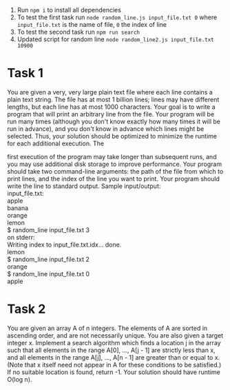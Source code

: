 1. Run `npm i` to install all dependencies 
2. To test the first task run `node random_line.js input_file.txt 0`
where `input_file.txt` is the name of file, `0` the index of line
3. To test the second task run `npm run search`
4. Updated script for random line `node random_line2.js input_file.txt 10900` 

# Task 1

You are given a very, very large plain text file where each line contains a plain
text string. The file has at most 1 billion lines; lines may have different lengths,
but each line has at most 1000 characters. Your goal is to write a program that
will print an arbitrary line from the file. Your program will be run many times
(although you don&#39;t know exactly how many times it will be run in advance), and
you don&#39;t know in advance which lines might be selected. Thus, your solution
should be optimized to minimize the runtime for each additional execution. The

first execution of the program may take longer than subsequent runs, and you
may use additional disk storage to improve performance.
Your program should take two command-line arguments: the path of the file
from which to print lines, and the index of the line you want to print. Your
program should write the line to standard output.
Sample input/output:  
input_file.txt:  
apple  
banana  
orange  
lemon  
$ random_line input_file.txt 3  
on stderr:  
Writing index to input_file.txt.idx... done.  
lemon  
$ random_line input_file.txt 2   
orange  
$ random_line input_file.txt 0  
apple  

# Task 2
You are given an array A of n integers. The elements of A are sorted in ascending order,
and are not necessarily unique. You are also given a target integer x. Implement a
search algorithm which finds a location j in the array such that all elements in the range
A[0], ..., A[j - 1] are strictly less than x, and all elements in the range A[j], ..., A[n - 1]
are greater than or equal to x. (Note that x itself need not appear in A for these
conditions to be satisfied.) If no suitable location is found, return -1. Your solution should
have runtime O(log n).


